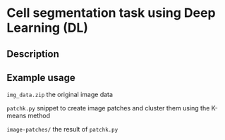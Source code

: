 # Cell segmentation task using Deep Learning (DL)

## Description

## Example usage 
`img_data.zip` the original image data

`patchk.py` snippet to create image patches and cluster them using the K-means method

`image-patches/` the result of `patchk.py`


